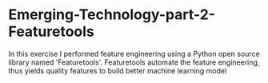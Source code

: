 # Emerging-Technology-part-2-Featuretools
In this exercise I performed feature engineering using a Python open source library named 'Featuretools'. Featuretools automate the feature engineering, thus yields quality features to build better machine learning model
